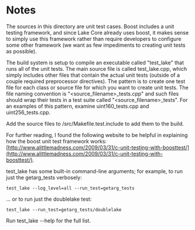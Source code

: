 # Notes
The sources in this directory are unit test cases.  Boost includes a
unit testing framework, and since Lake Core already uses boost, it makes
sense to simply use this framework rather than require developers to
configure some other framework (we want as few impediments to creating
unit tests as possible).

The build system is setup to compile an executable called "test_lake"
that runs all of the unit tests.  The main source file is called
test_lake.cpp, which simply includes other files that contain the
actual unit tests (outside of a couple required preprocessor
directives).  The pattern is to create one test file for each class or
source file for which you want to create unit tests.  The file naming
convention is "<source_filename>_tests.cpp" and such files should wrap
their tests in a test suite called "<source_filename>_tests".  For an
examples of this pattern, examine uint160_tests.cpp and
uint256_tests.cpp.

Add the source files to /src/Makefile.test.include to add them to the build.

For further reading, I found the following website to be helpful in
explaining how the boost unit test framework works:
[http://www.alittlemadness.com/2009/03/31/c-unit-testing-with-boosttest/](http://www.alittlemadness.com/2009/03/31/c-unit-testing-with-boosttest/).

test_lake has some built-in command-line arguments; for
example, to run just the getarg_tests verbosely:

    test_lake --log_level=all --run_test=getarg_tests

... or to run just the doublelake test:

    test_lake --run_test=getarg_tests/doublelake

Run  test_lake --help   for the full list.

